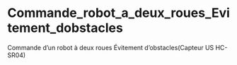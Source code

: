 # Commande_robot_a_deux_roues_Evitement_dobstacles
Commande d’un robot à deux roues  Évitement d’obstacles(Capteur US HC-SR04)

